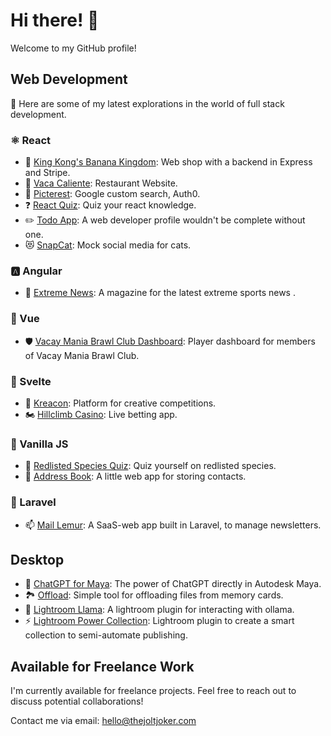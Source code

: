# Hi there! 👋

Welcome to my GitHub profile!

## Web Development

🔭 Here are some of my latest explorations in the world of full stack development.

### ⚛️ React 

- 🍌 [King Kong's Banana Kingdom](https://github.com/thejoltjoker/FSU23D-checkout-session): Web shop with a backend in Express and Stripe.
- 🌮 [Vaca Caliente](https://github.com/thejoltjoker/FSU23D-the-restaurant): Restaurant Website.
- 📸 [Picterest](https://github.com/thejoltjoker/picterest): Google custom search, Auth0.
- ❓ [React Quiz](https://github.com/thejoltjoker/FSU23D-frameworks-react-quiz): Quiz your react knowledge.
- ✏️ [Todo App](https://github.com/thejoltjoker/react-todo-app): A web developer profile wouldn't be complete without one.
- 😻 [SnapCat](https://github.com/thejoltjoker/snapcat): Mock social media for cats.

### 🅰️ Angular
- 🩻 [Extreme News](https://github.com/thejoltjoker/extreme-news):  A magazine for the latest extreme sports news .

### 💚 Vue

- 🛡️ [Vacay Mania Brawl Club Dashboard](https://github.com/thejoltjoker/vmbc-dashboard): Player dashboard for members of Vacay Mania Brawl Club.

### 🦾 Svelte

- 👾 [Kreacon](https://github.com/thejoltjoker/kreacon): Platform for creative competitions.
- 🏍️ [Hillclimb Casino](https://github.com/thejoltjoker/hillclimb-casino): Live betting app.

### 🍦 Vanilla JS

- 🦤 [Redlisted Species Quiz](https://github.com/thejoltjoker/redlisted-species-quiz): Quiz yourself on redlisted species.
- 👋 [Address Book](https://github.com/thejoltjoker/FSU23D-assignment-02): A little web app for storing contacts.

### 🐘 Laravel

- 📫 [Mail Lemur](https://github.com/thejoltjoker/FSU23D-mail-lemur): A SaaS-web app built in Laravel, to manage newsletters.

## Desktop

- 💬 [ChatGPT for Maya](https://github.com/thejoltjoker/ChatGPTforMaya): The power of ChatGPT directly in Autodesk Maya.
- 🏞️ [Offload](https://github.com/thejoltjoker/offload): Simple tool for offloading files from memory cards.
- 🦙 [Lightroom Llama](https://github.com/thejoltjoker/lightroom-llama): A lightroom plugin for interacting with ollama.
- ⚡ [Lightroom Power Collection](https://github.com/thejoltjoker/lightroom-power-collection): Lightroom plugin to create a smart collection to semi-automate publishing.

## Available for Freelance Work

I'm currently available for freelance projects. Feel free to reach out to discuss potential collaborations!

Contact me via email: <hello@thejoltjoker.com>

<!--
**thejoltjoker/thejoltjoker** is a ✨ _special_ ✨ repository because its `README.md` (this file) appears on your GitHub profile.

Here are some ideas to get you started:

- 🔭 I’m currently working on ...
- 🌱 I’m currently learning ...
- 👯 I’m looking to collaborate on ...
- 🤔 I’m looking for help with ...
- 💬 Ask me about ...
- 📫 How to reach me: ...
- 😄 Pronouns: ...
- ⚡ Fun fact: ...
-->
